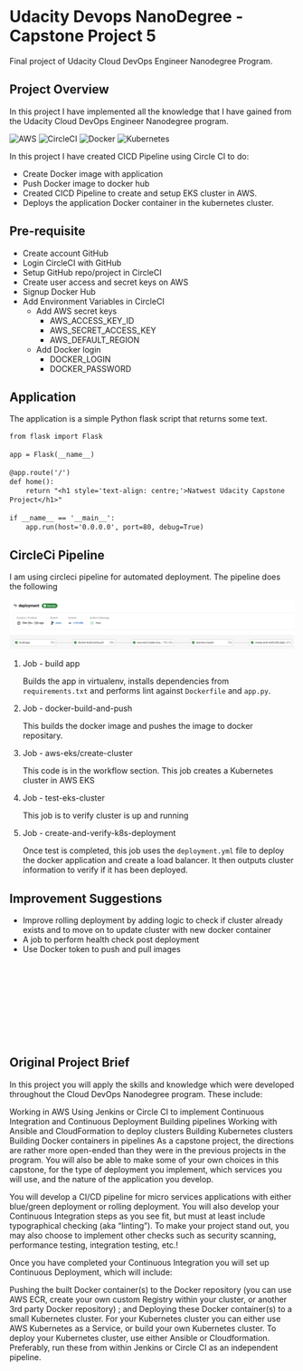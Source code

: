 # Udacity Devops NanoDegree - Capstone Project 5

Final project of Udacity Cloud DevOps Engineer Nanodegree Program.

## Project Overview
In this project I have implemented all the knowledge that I have gained from the Udacity Cloud DevOps Engineer Nanodegree program. 

![AWS](https://img.shields.io/badge/AWS-%23FF9900.svg?style=for-the-badge&logo=amazon-aws&logoColor=white)
![CircleCI](https://img.shields.io/badge/CIRCLECI-%23161616.svg?style=for-the-badge&logo=circleci&logoColor=white)
![Docker](https://img.shields.io/badge/docker-%230db7ed.svg?style=for-the-badge&logo=docker&logoColor=white)
![Kubernetes](https://img.shields.io/badge/kubernetes-%23326ce5.svg?style=for-the-badge&logo=kubernetes&logoColor=white)

In this project I have created CICD Pipeline using Circle CI to do:
- Create Docker image with application
- Push Docker image to docker hub
- Created CICD Pipeline to create and setup EKS cluster in AWS. 
- Deploys the application Docker container in the kubernetes cluster.

## Pre-requisite
- Create account GitHub
- Login CircleCI with GitHub
- Setup GitHub repo/project in CircleCI
- Create user access and secret keys on AWS
- Signup Docker Hub
- Add Environment Variables in CircleCI
    - Add AWS secret keys 
        - AWS_ACCESS_KEY_ID
        - AWS_SECRET_ACCESS_KEY
        - AWS_DEFAULT_REGION
    - Add Docker login
        - DOCKER_LOGIN
        - DOCKER_PASSWORD


## Application

The application is a simple Python flask script that returns some text.

```
from flask import Flask

app = Flask(__name__)

@app.route('/')
def home():
    return "<h1 style='text-align: centre;'>Natwest Udacity Capstone Project</h1>"

if __name__ == '__main__':
    app.run(host='0.0.0.0', port=80, debug=True)
```

## CircleCi Pipeline

I am using circleci pipeline for automated deployment. The pipeline does the following

![Alt text](circleci-deployment-jobs.png)

1. Job - build app

    Builds the app in virtualenv, installs dependencies from ```requirements.txt``` and performs lint against ``Dockerfile`` and ``app.py``.

2. Job - docker-build-and-push

    This builds the docker image and pushes the image to docker repositary.

3. Job - aws-eks/create-cluster

    This code is in the workflow section. This job creates a Kubernetes cluster in AWS EKS

4. Job - test-eks-cluster

    This job is to verify cluster is up and running

5. Job - create-and-verify-k8s-deployment

    Once test is completed, this job uses the ```deployment.yml``` file to deploy the docker application and create a load balancer. It then outputs cluster information to verify if it has been deployed.

## Improvement Suggestions

- Improve rolling deployment by adding logic to check if cluster already exists and to move on to update cluster with new docker container
- A job to perform health check post deployment
- Use Docker token to push and pull images

<br/><br/>
<br/><br/>
<br/><br/>
<br/><br/>

## Original Project Brief

In this project you will apply the skills and knowledge which were developed throughout the Cloud DevOps Nanodegree program. These include:

Working in AWS
Using Jenkins or Circle CI to implement Continuous Integration and Continuous Deployment
Building pipelines
Working with Ansible and CloudFormation to deploy clusters
Building Kubernetes clusters
Building Docker containers in pipelines
As a capstone project, the directions are rather more open-ended than they were in the previous projects in the program. You will also be able to make some of your own choices in this capstone, for the type of deployment you implement, which services you will use, and the nature of the application you develop.

You will develop a CI/CD pipeline for micro services applications with either blue/green deployment or rolling deployment. You will also develop your Continuous Integration steps as you see fit, but must at least include typographical checking (aka “linting”). To make your project stand out, you may also choose to implement other checks such as security scanning, performance testing, integration testing, etc.!

Once you have completed your Continuous Integration you will set up Continuous Deployment, which will include:

Pushing the built Docker container(s) to the Docker repository (you can use AWS ECR, create your own custom Registry within your cluster, or another 3rd party Docker repository) ; and
Deploying these Docker container(s) to a small Kubernetes cluster. For your Kubernetes cluster you can either use AWS Kubernetes as a Service, or build your own Kubernetes cluster. To deploy your Kubernetes cluster, use either Ansible or Cloudformation. Preferably, run these from within Jenkins or Circle CI as an independent pipeline.